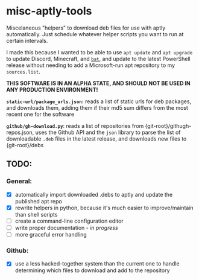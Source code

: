 # misc-aptly-tools

Miscelaneous "helpers" to download deb files for use with aptly automatically. Just schedule whatever helper scripts you want to run at certain intervals.

I made this because I wanted to be able to use `apt update` and `apt upgrade` to update Discord, Minecraft, and [`bat`](https://github.com/sharkdp/bat), and update to the latest PowerShell release without needing to add a Microsoft-run apt repository to my `sources.list`.

**THIS SOFTWARE IS IN AN ALPHA STATE, AND SHOULD NOT BE USED IN ANY PRODUCTION ENVIRONMENT!**

**`static-url/package_urls.json`:** reads a list of static urls for deb packages, and downloads them, adding them if their md5 sum differs from the most recent one for the software

**`github/gh-download.py`**: reads a list of repositories from {git-root}/githugh-repos.json, uses the Github API and the `json` library to parse the list of downloadable `.deb` files in the latest release, and downloads new files to {git-root}/debs

## TODO:

### General: 
* [x] automatically import downloaded .debs to aptly and update the published apt repo
* [x] rewrite helpers in python, because it's much easier to improve/maintain than shell scripts
* [ ] create a command-line configuration editor
* [ ] write proper documentation - *in progress*
* [ ] more graceful error handling

### Github:
* [x] use a less hacked-together system than the current one to handle determining which files to download and add to the repository
